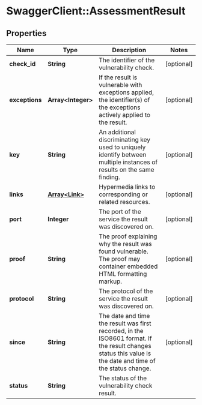 # SwaggerClient::AssessmentResult

## Properties
Name | Type | Description | Notes
------------ | ------------- | ------------- | -------------
**check_id** | **String** | The identifier of the vulnerability check. | [optional] 
**exceptions** | **Array&lt;Integer&gt;** | If the result is vulnerable with exceptions applied, the identifier(s) of the exceptions actively applied to the result. | [optional] 
**key** | **String** | An additional discriminating key used to uniquely identify between multiple instances of results on the same finding. | [optional] 
**links** | [**Array&lt;Link&gt;**](Link.md) | Hypermedia links to corresponding or related resources. | [optional] 
**port** | **Integer** | The port of the service the result was discovered on. | [optional] 
**proof** | **String** | The proof explaining why the result was found vulnerable. The proof may container embedded HTML formatting markup. | [optional] 
**protocol** | **String** | The protocol of the service the result was discovered on. | [optional] 
**since** | **String** | The date and time the result was first recorded, in the ISO8601 format. If the result changes status this value is the date and time of the status change. | [optional] 
**status** | **String** | The status of the vulnerability check result. | 

